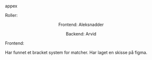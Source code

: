 


appex

Roller:

<p align="center">Frontend: Aleksnadder</p>
<p align="center">Backend: Arvid</p>

Frontend:

Har funnet et bracket system for matcher. 
Har laget en skisse på figma.


